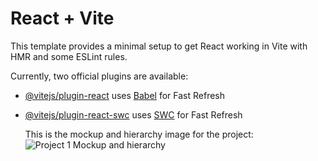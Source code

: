 # React + Vite

This template provides a minimal setup to get React working in Vite with HMR and some ESLint rules.

Currently, two official plugins are available:

- [@vitejs/plugin-react](https://github.com/vitejs/vite-plugin-react/blob/main/packages/plugin-react/README.md) uses [Babel](https://babeljs.io/) for Fast Refresh
- [@vitejs/plugin-react-swc](https://github.com/vitejs/vite-plugin-react-swc) uses [SWC](https://swc.rs/) for Fast Refresh

  This is the mockup and hierarchy image for the project:
![Project 1  Mockup and hierarchy](https://github.com/mattdmower/NewProject-1/assets/145517358/31105bb3-8ca2-47fa-b35c-5ed52b38cb6e)
